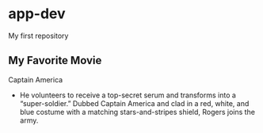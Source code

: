 # app-dev
My first repository
## My Favorite Movie
Captain America
 - He volunteers to receive a top-secret serum and transforms into a “super-soldier.” Dubbed Captain America and clad in a red, white, and blue costume with a matching stars-and-stripes shield, Rogers joins the army.
